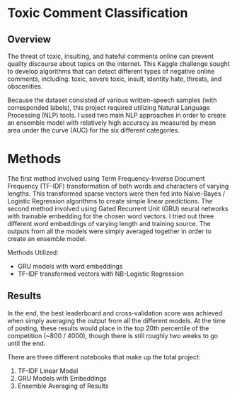 # Toxic Comment Classification
## Overview
The threat of toxic, insulting, and hateful comments online can prevent quality discourse about topics on the internet. This Kaggle challenge sought to develop algorithms that can detect different types of negative online comments, including: toxic, severe toxic, insult, identity hate, threats, and obscenities. 

Because the dataset consisted of various written-speech samples (with corresponded labels), this project required utilizing Natural Language Processing (NLP) tools. I used two main NLP approaches in order to create an ensemble model with relatively high accuracy as measured by mean area under the curve (AUC) for the six different categories. 

# Methods
The first method involved using Term Frequency-Inverse Document Frequency (TF-IDF) transformation of both words and characters of varying lengths. This transformed sparse vectors were then fed into Naive-Bayes / Logistic Regression algorithms to create simple linear predictions. The second method involved using Gated Recurrent Unit (GRU) neural networks with trainable embedding for the chosen word vectors. I tried out three different word embeddings of varying length and training source. The outputs from all the models were simply averaged together in order to create an ensemble model.

Methods Utilized:
- GRU models with word embeddings
- TF-IDF transformed vectors with NB-Logistic Regression

## Results
In the end, the best leaderboard and cross-validation score was achieved when simply averaging the output from all the different models. At the time of posting, these results would place in the top 20th percentile of the competition (~800 / 4000), though there is still roughly two weeks to go until the end.

There are three different notebooks that make up the total project:
1. TF-IDF Linear Model
2. GRU Models with Embeddings
3. Ensemble Averaging of Results
